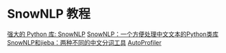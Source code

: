 # SnowNLP 教程

<show-structure depth="2"/>

<seealso>
<category ref="ref_docs">
    <a href="https://mp.weixin.qq.com/s/TR5RsTh4wAaz2eR4dxYY9Q">强大的 Python 库: SnowNLP</a>
    <a href="https://mp.weixin.qq.com/s/2VXKvME24FH6i7xZUFMfjA">SnowNLP：一个方便处理中文文本的Python类库</a>
    <a href="https://mp.weixin.qq.com/s/RWPSuESZb_yog8PBrSE4Ww">SnowNLP和jieba：两种不同的中文分词工具</a>
</category>
<category ref="ref_github">
    <a href="https://github.com/isnowfy/snownlp">AutoProfiler</a>
</category>
<category ref="ref_issues"></category>
<category ref="ref_hf"></category>
<category ref="ref_ms"></category>
</seealso>